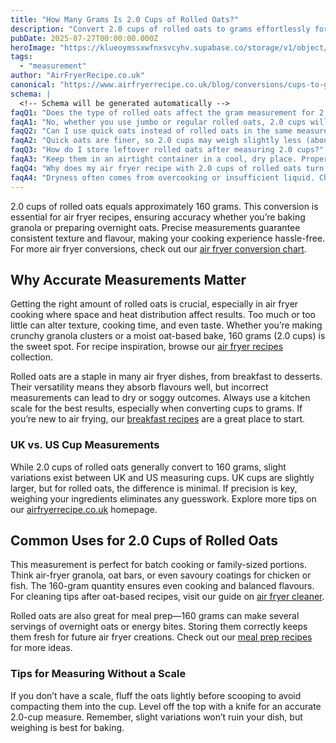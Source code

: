```yaml
---
title: "How Many Grams Is 2.0 Cups of Rolled Oats?"
description: "Convert 2.0 cups of rolled oats to grams effortlessly for perfect air fryer recipes every time. Get precise measurements now!"
pubDate: 2025-07-27T00:00:00.000Z
heroImage: "https://klueoymssxwfnxsvcyhv.supabase.co/storage/v1/object/public/Shmucket/how-many-grams-is-2-cups-rolled-oats.webp"
tags:
  - "measurement"
author: "AirFryerRecipe.co.uk"
canonical: "https://www.airfryerrecipe.co.uk/blog/conversions/cups-to-grams/how-many-grams-is-2-cups-rolled-oats"
schema: |
  <!-- Schema will be generated automatically -->
faqQ1: "Does the type of rolled oats affect the gram measurement for 2.0 cups?"
faqA1: "No, whether you use jumbo or regular rolled oats, 2.0 cups will still weigh around 160 grams. The difference lies in texture, not weight, so your air fryer recipes will turn out fine either way."
faqQ2: "Can I use quick oats instead of rolled oats in the same measurement?"
faqA2: "Quick oats are finer, so 2.0 cups may weigh slightly less (about 150 grams). Adjust recipes accordingly, as they absorb liquids faster and can alter cooking times in the air fryer."
faqQ3: "How do I store leftover rolled oats after measuring 2.0 cups?"
faqA3: "Keep them in an airtight container in a cool, dry place. Proper storage ensures they stay fresh for future air fryer recipes, whether for granola or coatings."
faqQ4: "Why does my air fryer recipe with 2.0 cups of rolled oats turn out dry?"
faqA4: "Dryness often comes from overcooking or insufficient liquid. Check your recipe’s ratios and reduce air fryer time by a minute or two if needed. Adding a touch more fat or syrup can also help."
---
```

<p>2.0 cups of rolled oats equals approximately 160 grams. This conversion is essential for air fryer recipes, ensuring accuracy whether you’re baking granola or preparing overnight oats. Precise measurements guarantee consistent texture and flavour, making your cooking experience hassle-free. For more air fryer conversions, check out our <a href=https://www.airfryerrecipe.co.uk/air-fryer-conversion-chart>air fryer conversion chart</a>.</p>

<h2>Why Accurate Measurements Matter</h2>  
<p>Getting the right amount of rolled oats is crucial, especially in air fryer cooking where space and heat distribution affect results. Too much or too little can alter texture, cooking time, and even taste. Whether you’re making crunchy granola clusters or a moist oat-based bake, 160 grams (2.0 cups) is the sweet spot. For recipe inspiration, browse our <a href=https://www.airfryerrecipe.co.uk/recipes>air fryer recipes</a> collection.</p>  

<p>Rolled oats are a staple in many air fryer dishes, from breakfast to desserts. Their versatility means they absorb flavours well, but incorrect measurements can lead to dry or soggy outcomes. Always use a kitchen scale for the best results, especially when converting cups to grams. If you’re new to air frying, our <a href=https://www.airfryerrecipe.co.uk/recipe-category/breakfast>breakfast recipes</a> are a great place to start.</p>  

<h3>UK vs. US Cup Measurements</h3>  
<p>While 2.0 cups of rolled oats generally convert to 160 grams, slight variations exist between UK and US measuring cups. UK cups are slightly larger, but for rolled oats, the difference is minimal. If precision is key, weighing your ingredients eliminates any guesswork. Explore more tips on our <a href=https://www.airfryerrecipe.co.uk>airfryerrecipe.co.uk</a> homepage.</p>  

<h2>Common Uses for 2.0 Cups of Rolled Oats</h2>  
<p>This measurement is perfect for batch cooking or family-sized portions. Think air-fryer granola, oat bars, or even savoury coatings for chicken or fish. The 160-gram quantity ensures even cooking and balanced flavours. For cleaning tips after oat-based recipes, visit our guide on <a href=https://www.airfryerrecipe.co.uk/air-fryer-cleaner>air fryer cleaner</a>.</p>  

<p>Rolled oats are also great for meal prep—160 grams can make several servings of overnight oats or energy bites. Storing them correctly keeps them fresh for future air fryer creations. Check out our <a href=https://www.airfryerrecipe.co.uk/recipe-category/meal-prep>meal prep recipes</a> for more ideas.</p>  

<h3>Tips for Measuring Without a Scale</h3>  
<p>If you don’t have a scale, fluff the oats lightly before scooping to avoid compacting them into the cup. Level off the top with a knife for an accurate 2.0-cup measure. Remember, slight variations won’t ruin your dish, but weighing is best for baking.</p>
